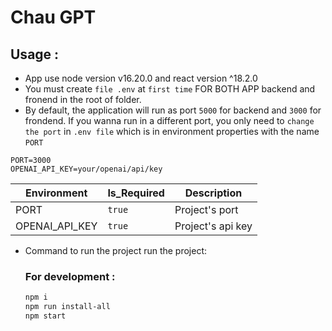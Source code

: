 # Chau GPT

## Usage :

-  App use node version v16.20.0 and react version ^18.2.0
-  You must create `file .env` at `first time` FOR BOTH APP backend and fronend in the root of folder.
-  By default, the application will run as port `5000` for backend and `3000` for frondend. If you wanna run in a different port, you only need to `change the port` in `.env file` which is in environment properties with the name `PORT`

```env
PORT=3000
OPENAI_API_KEY=your/openai/api/key
```

| Environment    | Is_Required | Description       |
| -------------- | ----------- | ----------------- |
| PORT           | `true`      | Project's port    |
| OPENAI_API_KEY | `true`      | Project's api key |

-  Command to run the project run the project:

   ### For development :

   ```bash
   npm i
   npm run install-all
   npm start
   ```
